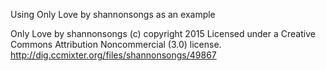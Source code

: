 Using Only Love by shannonsongs as an example

Only Love by shannonsongs (c) copyright 2015 Licensed under a Creative Commons Attribution Noncommercial  (3.0) license. http://dig.ccmixter.org/files/shannonsongs/49867
